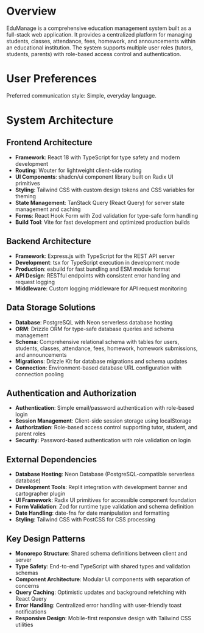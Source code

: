 # Overview

EduManage is a comprehensive education management system built as a full-stack web application. It provides a centralized platform for managing students, classes, attendance, fees, homework, and announcements within an educational institution. The system supports multiple user roles (tutors, students, parents) with role-based access control and authentication.

# User Preferences

Preferred communication style: Simple, everyday language.

# System Architecture

## Frontend Architecture
- **Framework**: React 18 with TypeScript for type safety and modern development
- **Routing**: Wouter for lightweight client-side routing
- **UI Components**: shadcn/ui component library built on Radix UI primitives
- **Styling**: Tailwind CSS with custom design tokens and CSS variables for theming
- **State Management**: TanStack Query (React Query) for server state management and caching
- **Forms**: React Hook Form with Zod validation for type-safe form handling
- **Build Tool**: Vite for fast development and optimized production builds

## Backend Architecture
- **Framework**: Express.js with TypeScript for the REST API server
- **Development**: tsx for TypeScript execution in development mode
- **Production**: esbuild for fast bundling and ESM module format
- **API Design**: RESTful endpoints with consistent error handling and request logging
- **Middleware**: Custom logging middleware for API request monitoring

## Data Storage Solutions
- **Database**: PostgreSQL with Neon serverless database hosting
- **ORM**: Drizzle ORM for type-safe database queries and schema management
- **Schema**: Comprehensive relational schema with tables for users, students, classes, attendance, fees, homework, homework submissions, and announcements
- **Migrations**: Drizzle Kit for database migrations and schema updates
- **Connection**: Environment-based database URL configuration with connection pooling

## Authentication and Authorization
- **Authentication**: Simple email/password authentication with role-based login
- **Session Management**: Client-side session storage using localStorage
- **Authorization**: Role-based access control supporting tutor, student, and parent roles
- **Security**: Password-based authentication with role validation on login

## External Dependencies
- **Database Hosting**: Neon Database (PostgreSQL-compatible serverless database)
- **Development Tools**: Replit integration with development banner and cartographer plugin
- **UI Framework**: Radix UI primitives for accessible component foundation
- **Form Validation**: Zod for runtime type validation and schema definition
- **Date Handling**: date-fns for date manipulation and formatting
- **Styling**: Tailwind CSS with PostCSS for CSS processing

## Key Design Patterns
- **Monorepo Structure**: Shared schema definitions between client and server
- **Type Safety**: End-to-end TypeScript with shared types and validation schemas
- **Component Architecture**: Modular UI components with separation of concerns
- **Query Caching**: Optimistic updates and background refetching with React Query
- **Error Handling**: Centralized error handling with user-friendly toast notifications
- **Responsive Design**: Mobile-first responsive design with Tailwind CSS utilities